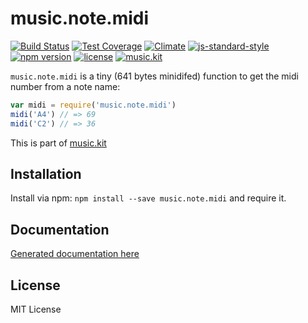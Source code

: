 # music.note.midi

[![Build Status](https://travis-ci.org/danigb/music.note.midi.svg?branch=master)](https://travis-ci.org/danigb/music.note.midi)
[![Test Coverage](https://codeclimate.com/github/danigb/music.note.midi/badges/coverage.svg)](https://codeclimate.com/github/danigb/music.note.midi/coverage)
[![Climate](https://codeclimate.com/github/danigb/music.note.midi/badges/gpa.svg)](https://codeclimate.com/github/danigb/music.note.midi)
[![js-standard-style](https://img.shields.io/badge/code%20style-standard-brightgreen.svg?style=flat)](https://github.com/feross/standard)
[![npm version](https://img.shields.io/npm/v/music.note.midi.svg)](https://www.npmjs.com/package/music.note.midi)
[![license](https://img.shields.io/npm/l/music.note.midi.svg)](https://www.npmjs.com/package/music.note.midi)
[![music.kit](https://img.shields.io/badge/music-kit-yellow.svg)](https://www.npmjs.com/package/music.kit)

`music.note.midi` is a tiny (641 bytes minidifed) function to get the midi number from a note name:

```js
var midi = require('music.note.midi')
midi('A4') // => 69
midi('C2') // => 36
```

This is part of [music.kit](https://github.com/danigb/music.kit)

## Installation

Install via npm: `npm install --save music.note.midi` and require it.

## Documentation

[Generated documentation here](https://github.com/danigb/music.note.midi/blob/master/API.md)

## License

MIT License
